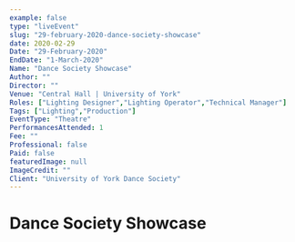 ```yaml
---
example: false
type: "liveEvent"
slug: "29-february-2020-dance-society-showcase"
date: 2020-02-29
Date: "29-February-2020"
EndDate: "1-March-2020"
Name: "Dance Society Showcase"
Author: ""
Director: ""
Venue: "Central Hall | University of York"
Roles: ["Lighting Designer","Lighting Operator","Technical Manager"]
Tags: ["Lighting","Production"]
EventType: "Theatre"
PerformancesAttended: 1
Fee: ""
Professional: false
Paid: false
featuredImage: null
ImageCredit: ""
Client: "University of York Dance Society"
---
```


# Dance Society Showcase


